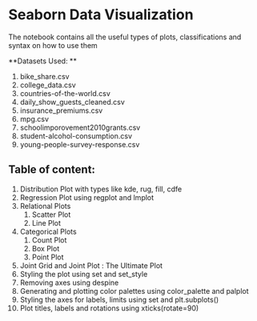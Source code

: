 # Seaborn Data Visualization

The notebook contains all the useful types of plots, classifications and syntax on how to use them

**Datasets Used: **
1. bike_share.csv
2. college_data.csv
3. countries-of-the-world.csv
4. daily_show_guests_cleaned.csv
5. insurance_premiums.csv
6. mpg.csv
7. schoolimporovement2010grants.csv
8. student-alcohol-consumption.csv
9. young-people-survey-response.csv

## Table of content:
1. Distribution Plot with types like kde, rug, fill, cdfe
2. Regression Plot using regplot and lmplot
3. Relational Plots
	1. Scatter Plot
    2. Line Plot
4. Categorical Plots
	1. Count Plot
    2. Box Plot
   	3. Point Plot
5. Joint Grid and Joint Plot : The Ultimate Plot
6. Styling the plot using set and set_style
7. Removing axes using despine
8. Generating and plotting color palettes using color_palette and palplot
9. Styling the axes for labels, limits using set and plt.subplots()
10. Plot titles, labels and rotations using xticks(rotate=90)
